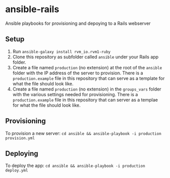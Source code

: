 # ansible-rails

Ansible playbooks for provisioning and depoying to a Rails webserver

## Setup

1. Run `ansible-galaxy install rvm_io.rvm1-ruby`
2. Clone this repository as subfolder called `ansible` under your Rails app folder.
3. Create a file named `production` (no extension) at the root of the `ansible` folder with the IP address of the server to provision.  There is a `production.example` file in this repository that can serve as a template for what the file should look like.
4. Create a file named `production` (no extension) in the `groups_vars` folder with the various settings needed for provisioning.  There is a `production.example` file in this repository that can server as a templae for what the file should look like.

## Provisioning
To provision a new server:
`cd ansible && ansible-playbook -i production provision.yml`

## Deploying
To deploy the app: 
`cd ansible && ansible-playbook -i production deploy.yml`
